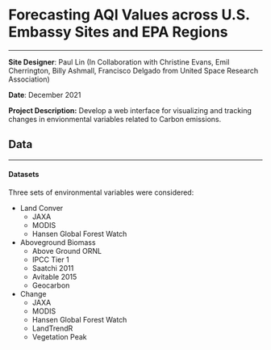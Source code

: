 # Forecasting AQI Values across U.S. Embassy Sites and EPA Regions
---
**Site Designer**: Paul Lin (In Collaboration with Christine Evans, Emil Cherrington, Billy Ashmall, Francisco Delgado from United Space Research Association)

**Date**: December 2021

**Project Description:** 
Develop a web interface for visualizing and tracking changes in envionmental variables related to Carbon emissions.

## Data
---
#### Datasets
Three sets of environmental variables were considered:
- Land Conver
  - JAXA
  - MODIS
  - Hansen Global Forest Watch
- Aboveground Biomass
  - Above Ground ORNL
  - IPCC Tier 1
  - Saatchi 2011
  - Avitable 2015
  - Geocarbon
- Change
  - JAXA
  - MODIS
  - Hansen Global Forest Watch
  - LandTrendR
  - Vegetation Peak
